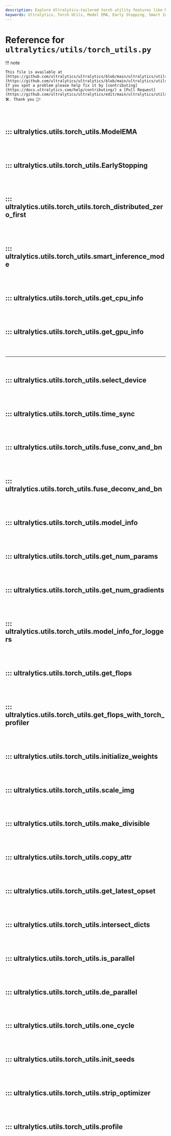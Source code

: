 ```yaml
---
description: Explore Ultralytics-tailored torch utility features like Model EMA, early stopping, smart inference, image scaling, get_flops, and many more.
keywords: Ultralytics, Torch Utils, Model EMA, Early Stopping, Smart Inference, Get CPU Info, Time Sync, Fuse Deconv and bn, Get num params, Get FLOPs, Scale img, Copy attr, Intersect dicts, De_parallel, Init seeds, Profile
---
```


# Reference for `ultralytics/utils/torch_utils.py`

!!! note

    This file is available at [https://github.com/ultralytics/ultralytics/blob/main/ultralytics/utils/torch_utils.py](https://github.com/ultralytics/ultralytics/blob/main/ultralytics/utils/torch_utils.py). If you spot a problem please help fix it by [contributing](https://docs.ultralytics.com/help/contributing/) a [Pull Request](https://github.com/ultralytics/ultralytics/edit/main/ultralytics/utils/torch_utils.py) 🛠️. Thank you 🙏!

<br><br>

## ::: ultralytics.utils.torch_utils.ModelEMA

<br><br>

## ::: ultralytics.utils.torch_utils.EarlyStopping

<br><br>

## ::: ultralytics.utils.torch_utils.torch_distributed_zero_first

<br><br>

## ::: ultralytics.utils.torch_utils.smart_inference_mode

<br><br>

## ::: ultralytics.utils.torch_utils.get_cpu_info

<br><br>

## ::: ultralytics.utils.torch_utils.get_gpu_info

<br><br><hr><br>

## ::: ultralytics.utils.torch_utils.select_device

<br><br>

## ::: ultralytics.utils.torch_utils.time_sync

<br><br>

## ::: ultralytics.utils.torch_utils.fuse_conv_and_bn

<br><br>

## ::: ultralytics.utils.torch_utils.fuse_deconv_and_bn

<br><br>

## ::: ultralytics.utils.torch_utils.model_info

<br><br>

## ::: ultralytics.utils.torch_utils.get_num_params

<br><br>

## ::: ultralytics.utils.torch_utils.get_num_gradients

<br><br>

## ::: ultralytics.utils.torch_utils.model_info_for_loggers

<br><br>

## ::: ultralytics.utils.torch_utils.get_flops

<br><br>

## ::: ultralytics.utils.torch_utils.get_flops_with_torch_profiler

<br><br>

## ::: ultralytics.utils.torch_utils.initialize_weights

<br><br>

## ::: ultralytics.utils.torch_utils.scale_img

<br><br>

## ::: ultralytics.utils.torch_utils.make_divisible

<br><br>

## ::: ultralytics.utils.torch_utils.copy_attr

<br><br>

## ::: ultralytics.utils.torch_utils.get_latest_opset

<br><br>

## ::: ultralytics.utils.torch_utils.intersect_dicts

<br><br>

## ::: ultralytics.utils.torch_utils.is_parallel

<br><br>

## ::: ultralytics.utils.torch_utils.de_parallel

<br><br>

## ::: ultralytics.utils.torch_utils.one_cycle

<br><br>

## ::: ultralytics.utils.torch_utils.init_seeds

<br><br>

## ::: ultralytics.utils.torch_utils.strip_optimizer

<br><br>

## ::: ultralytics.utils.torch_utils.profile

<br><br>
